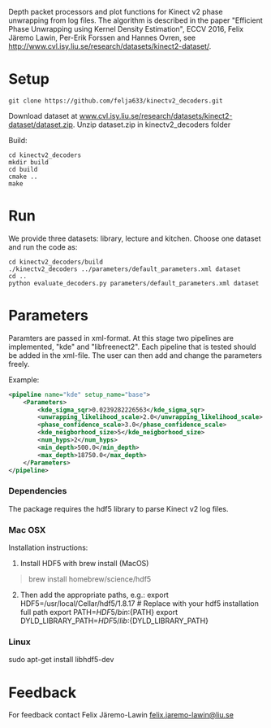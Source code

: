 Depth packet processors and plot functions for Kinect v2 phase unwrapping from log files.
The algorithm is described in the paper "Efficient Phase Unwrapping using Kernel
Density Estimation", ECCV 2016, Felix Järemo Lawin, Per-Erik Forssen and 
Hannes Ovren, see http://www.cvl.isy.liu.se/research/datasets/kinect2-dataset/. 

# Setup
```
git clone https://github.com/felja633/kinectv2_decoders.git
```
Download dataset at www.cvl.isy.liu.se/research/datasets/kinect2-dataset/dataset.zip.
Unzip dataset.zip in kinectv2_decoders folder

Build:

```
cd kinectv2_decoders
mkdir build
cd build
cmake ..
make
```
# Run
We provide three datasets: library, lecture and kitchen. Choose one dataset and run
the code as: 
```
cd kinectv2_decoders/build
./kinectv2_decoders ../parameters/default_parameters.xml dataset
cd ..
python evaluate_decoders.py parameters/default_parameters.xml dataset
```

# Parameters

Paramters are passed in xml-format. At this stage two pipelines are implemented, 
"kde" and "libfreenect2". Each pipeline that is tested should be added in the xml-file.
The user can then add and change the parameters freely.

Example:
```xml
<pipeline name="kde" setup_name="base">
    <Parameters>
        <kde_sigma_sqr>0.0239282226563</kde_sigma_sqr>
        <unwrapping_likelihood_scale>2.0</unwrapping_likelihood_scale>
        <phase_confidence_scale>3.0</phase_confidence_scale>
        <kde_neigborhood_size>5</kde_neigborhood_size>
        <num_hyps>2</num_hyps>
        <min_depth>500.0</min_depth>
        <max_depth>18750.0</max_depth>
    </Parameters>
</pipeline>
```
### Dependencies

The package requires the hdf5 library to parse Kinect v2 log files.

### Mac OSX
Installation instructions:
1. Install HDF5 with brew install (MacOS)
> brew install homebrew/science/hdf5

2. Then add the appropriate paths, e.g.:
export HDF5=/usr/local/Cellar/hdf5/1.8.17 # Replace with your hdf5 installation full path
export PATH=${HDF5}/bin:${PATH}
export DYLD_LIBRARY_PATH=${HDF5}/lib:${DYLD_LIBRARY_PATH}

### Linux
sudo apt-get install libhdf5-dev

# Feedback

For feedback contact Felix Järemo-Lawin <felix.jaremo-lawin@liu.se>
